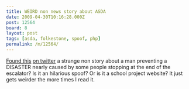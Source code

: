 ```yaml
---
title: WEIRD non news story about ASDA
date: 2009-04-30T10:16:28.000Z
post: 12564
board: 8
layout: post
tags: [asda, folkestone, spoof, php]
permalink: /m/12564/
---
```

<a rel="nofollow noopener" href="http://www.my-kent.com/index.php/Kent-National-News/asda-folkestone-escalator-danger.html">Found this</a> <a href="http://twitter.com/richreeve1/status/1648856605">on twitter</a> a strange non story about a man preventing a DISASTER nearly caused by some people stopping at the end of the escalator? Is it an hilarious spoof? Or is it a school project website? It just gets weirder the more times I read it.

